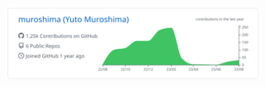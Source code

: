 [![](https://raw.githubusercontent.com/muroshima/muroshima/main/profile-summary-card-output/github/0-profile-details.svg)](https://github.com/vn7n24fzkq/github-profile-summary-cards)
